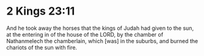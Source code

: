 # 2 Kings 23:11

And he took away the horses that the kings of Judah had given to the sun, at the entering in of the house of the LORD, by the chamber of Nathanmelech the chamberlain, which [was] in the suburbs, and burned the chariots of the sun with fire.